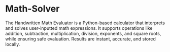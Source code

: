 # Math-Solver
The Handwritten Math Evaluator is a Python-based calculator that interprets and solves user-inputted math expressions. It supports operations like addition, subtraction, multiplication, division, exponents, and square roots, while ensuring safe evaluation. Results are instant, accurate, and stored locally.
